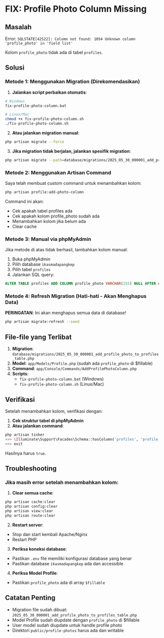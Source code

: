 # FIX: Profile Photo Column Missing

## Masalah
Error: `SQLSTATE[42S22]: Column not found: 1054 Unknown column 'profile_photo' in 'field list'`

Kolom `profile_photo` tidak ada di tabel `profiles`.

## Solusi

### Metode 1: Menggunakan Migration (Direkomendasikan)

1. **Jalankan script perbaikan otomatis**:
```bash
# Windows
fix-profile-photo-column.bat

# Linux/Mac
chmod +x fix-profile-photo-column.sh
./fix-profile-photo-column.sh
```

2. **Atau jalankan migration manual**:
```bash
php artisan migrate --force
```

3. **Jika migration tidak berjalan, jalankan spesifik migration**:
```bash
php artisan migrate --path=database/migrations/2025_05_30_000001_add_profile_photo_to_profiles_table.php --force
```

### Metode 2: Menggunakan Artisan Command

Saya telah membuat custom command untuk menambahkan kolom:

```bash
php artisan profile:add-photo-column
```

Command ini akan:
- Cek apakah tabel profiles ada
- Cek apakah kolom profile_photo sudah ada
- Menambahkan kolom jika belum ada
- Clear cache

### Metode 3: Manual via phpMyAdmin

Jika metode di atas tidak berhasil, tambahkan kolom manual:

1. Buka phpMyAdmin
2. Pilih database `ikasmadapangkep`
3. Pilih tabel `profiles`
4. Jalankan SQL query:
```sql
ALTER TABLE profiles ADD COLUMN profile_photo VARCHAR(255) NULL AFTER user_id;
```

### Metode 4: Refresh Migration (Hati-hati - Akan Menghapus Data)

**PERINGATAN**: Ini akan menghapus semua data di database!

```bash
php artisan migrate:refresh --seed
```

## File-file yang Terlibat

1. **Migration**: `database/migrations/2025_05_30_000001_add_profile_photo_to_profiles_table.php`
2. **Model**: `app/Models/Profile.php` (sudah ada `profile_photo` di $fillable)
3. **Command**: `app/Console/Commands/AddProfilePhotoColumn.php`
4. **Scripts**:
   - `fix-profile-photo-column.bat` (Windows)
   - `fix-profile-photo-column.sh` (Linux/Mac)

## Verifikasi

Setelah menambahkan kolom, verifikasi dengan:

1. **Cek struktur tabel di phpMyAdmin**
2. **Atau jalankan command**:
```bash
php artisan tinker
>>> \Illuminate\Support\Facades\Schema::hasColumn('profiles', 'profile_photo')
>>> exit
```

Hasilnya harus `true`.

## Troubleshooting

### Jika masih error setelah menambahkan kolom:

1. **Clear semua cache**:
```bash
php artisan cache:clear
php artisan config:clear
php artisan view:clear
php artisan route:clear
```

2. **Restart server**:
- Stop dan start kembali Apache/Nginx
- Restart PHP

3. **Periksa koneksi database**:
- Pastikan `.env` file memiliki konfigurasi database yang benar
- Pastikan database `ikasmadapangkep` ada dan accessible

4. **Periksa Model Profile**:
- Pastikan `profile_photo` ada di array `$fillable`

## Catatan Penting

- Migration file sudah dibuat: `2025_05_30_000001_add_profile_photo_to_profiles_table.php`
- Model Profile sudah diupdate dengan `profile_photo` di $fillable
- User model sudah diupdate untuk handle profile photo
- Direktori `public/profile-photos` harus ada dan writable
